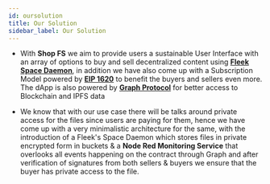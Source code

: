 ```yaml
---
id: oursolution
title: Our Solution
sidebar_label: Our Solution
---
```


- With **Shop FS** we aim to provide users a sustainable User Interface with an array of options to buy and sell decentralized content using [**Fleek Space Daemon**](https://blog.fleek.co/posts/daemon-release), in addition we have also come up with a Subscription Model powered by [**EIP 1620**](https://eips.ethereum.org/EIPS/eip-1620) to benefit the buyers and sellers even more. The dApp is also powered by [**Graph Protocol**](https://thegraph.com/) for better access to Blockchain and IPFS data 


- We know that with our use case there will be talks around private access for the files since users are paying for them, hence we have come up with a very minimalistic architecture for the same, with the introduction of a Fleek's Space Daemon which stores files in private encrypted form in buckets & a **Node Red Monitoring Service** that overlooks all events happening on the contract through Graph and after verification of signatures from both sellers & buyers we ensure that the buyer has private access to the file.
